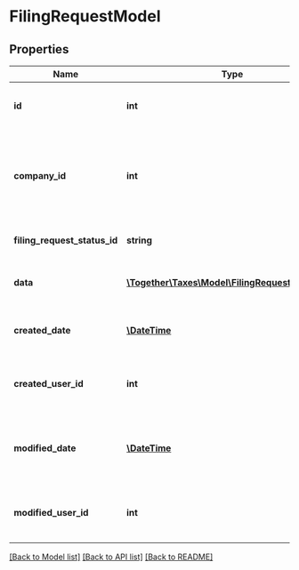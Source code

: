 # FilingRequestModel

## Properties
Name | Type | Description | Notes
------------ | ------------- | ------------- | -------------
**id** | **int** | The unique ID number of this filing request. | [optional] 
**company_id** | **int** | The unique ID number of the company to which this filing request belongs. | 
**filing_request_status_id** | **string** | The current status of this request | [optional] 
**data** | [**\Together\Taxes\Model\FilingRequestDataModel**](FilingRequestDataModel.md) | The data model object of the request | 
**created_date** | [**\DateTime**](\DateTime.md) | The date when this record was created. | [optional] 
**created_user_id** | **int** | The User ID of the user who created this record. | [optional] 
**modified_date** | [**\DateTime**](\DateTime.md) | The date/time when this record was last modified. | [optional] 
**modified_user_id** | **int** | The user ID of the user who last modified this record. | [optional] 

[[Back to Model list]](../README.md#documentation-for-models) [[Back to API list]](../README.md#documentation-for-api-endpoints) [[Back to README]](../README.md)


